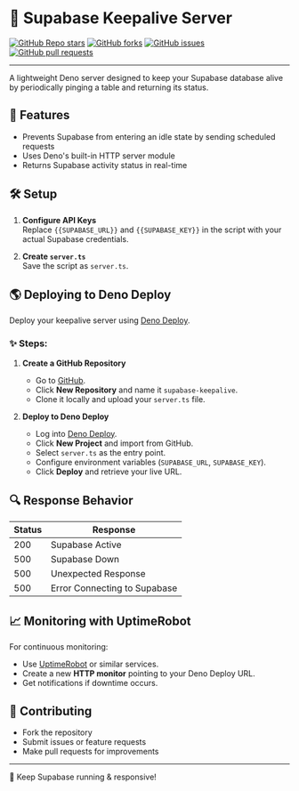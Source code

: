 # 🔄 Supabase Keepalive Server

[![GitHub Repo stars](https://img.shields.io/github/stars/yourusername/supabase-keepalive?style=social)](https://github.com/yourusername/supabase-keepalive)
[![GitHub forks](https://img.shields.io/github/forks/yourusername/supabase-keepalive?style=social)](https://github.com/yourusername/supabase-keepalive/fork)
[![GitHub issues](https://img.shields.io/github/issues/yourusername/supabase-keepalive)](https://github.com/yourusername/supabase-keepalive/issues)
[![GitHub pull requests](https://img.shields.io/github/issues-pr/yourusername/supabase-keepalive)](https://github.com/yourusername/supabase-keepalive/pulls)

---

A lightweight Deno server designed to keep your Supabase database alive by periodically pinging a table and returning its status.

## 🚀 Features
- Prevents Supabase from entering an idle state by sending scheduled requests
- Uses Deno's built-in HTTP server module
- Returns Supabase activity status in real-time

## 🛠️ Setup

1. **Configure API Keys**  
   Replace `{{SUPABASE_URL}}` and `{{SUPABASE_KEY}}` in the script with your actual Supabase credentials.

2. **Create `server.ts`**  
   Save the script as `server.ts`.

## 🌎 Deploying to Deno Deploy

Deploy your keepalive server using [Deno Deploy](https://deno.com/deploy).

### ✨ Steps:
1. **Create a GitHub Repository**  
   - Go to [GitHub](https://github.com/).
   - Click **New Repository** and name it `supabase-keepalive`.
   - Clone it locally and upload your `server.ts` file.

2. **Deploy to Deno Deploy**  
   - Log into [Deno Deploy](https://deno.com/deploy).
   - Click **New Project** and import from GitHub.
   - Select `server.ts` as the entry point.
   - Configure environment variables (`SUPABASE_URL`, `SUPABASE_KEY`).
   - Click **Deploy** and retrieve your live URL.

## 🔍 Response Behavior

| Status | Response             |
|--------|----------------------|
| 200    | Supabase Active      |
| 500    | Supabase Down        |
| 500    | Unexpected Response  |
| 500    | Error Connecting to Supabase |

## 📈 Monitoring with UptimeRobot

For continuous monitoring:
- Use [UptimeRobot](https://uptimerobot.com/) or similar services.
- Create a new **HTTP monitor** pointing to your Deno Deploy URL.
- Get notifications if downtime occurs.

## 🤝 Contributing

- Fork the repository  
- Submit issues or feature requests  
- Make pull requests for improvements  

---

🚀 Keep Supabase running & responsive!
